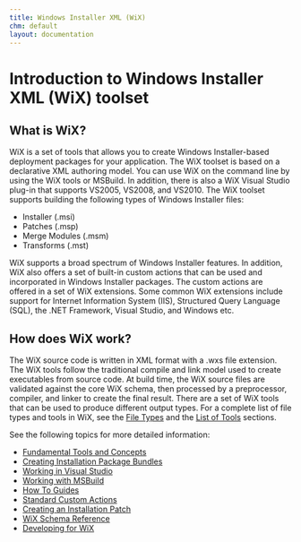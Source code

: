 ```yaml
---
title: Windows Installer XML (WiX)
chm: default
layout: documentation
---
```

# Introduction to Windows Installer XML (WiX) toolset

## What is WiX?

WiX is a set of tools that allows you to create Windows Installer-based 
deployment packages for your application. The WiX toolset is based on a 
declarative XML authoring model. You can use WiX on the command line by using the WiX tools 
or MSBuild. In addition, there is also a WiX Visual Studio plug-in that supports 
VS2005, VS2008, and VS2010. The WiX toolset supports building the following types of 
Windows Installer files:

* Installer (.msi)
* Patches (.msp)
* Merge Modules (.msm)
* Transforms (.mst)

WiX supports a broad spectrum of Windows Installer features. In addition, WiX 
also offers a set of built-in custom actions that can be used and incorporated 
in Windows Installer packages. The custom actions are offered in a set of WiX 
extensions. Some common WiX extensions include support for Internet Information 
System (IIS), Structured Query Language (SQL), the .NET Framework, Visual 
Studio, and Windows etc.

## How does WiX work?

The WiX source code is written in XML format with a .wxs file extension. 
The WiX tools follow the traditional compile and link model used to create 
executables from source code. At build time, the WiX source files are validated 
against the core WiX schema, then processed by a preprocessor, compiler, and 
linker to create the final result. There are a set of WiX tools that can be used 
to produce different output types.
For a complete list of file types and tools in WiX, see the [File Types](../overview/files.html)
and the
[List of Tools](../overview/alltools.html) sections.

See the following topics for more detailed information:

* [Fundamental Tools and Concepts](../overview/index.html)
* [Creating Installation Package Bundles](../bundle/index.html)
* [Working in Visual Studio](../votive/index.html)
* [Working with MSBuild](../msbuild/index.html)
* [How To Guides](../howtos/index.html)
* [Standard Custom Actions](../customactions/index.html)
* [Creating an Installation Patch](../patching/index.html)
* [WiX Schema Reference](../xsd/index.html)
* [Developing for WiX](../wixdev/index.html)
